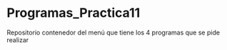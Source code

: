 # Programas_Practica11
Repositorio contenedor del menú que tiene los 4 programas que se pide realizar 
